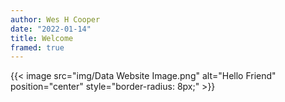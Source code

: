 ```yaml
---
author: Wes H Cooper
date: "2022-01-14"
title: Welcome
framed: true
---
```


{{< image src="img/Data Website Image.png" alt="Hello Friend" position="center" style="border-radius: 8px;" >}}

